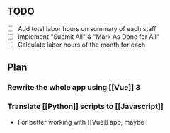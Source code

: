## TODO
- [ ] Add total labor hours on summary of each staff
- [ ] Implement "Submit All" & "Mark As Done for All"
- [ ] Calculate labor hours of the month for each

## Plan
### Rewrite the whole app using [[Vue]] 3
### Translate [[Python]] scripts to [[Javascript]]
- For better working with [[Vue]] app, maybe

